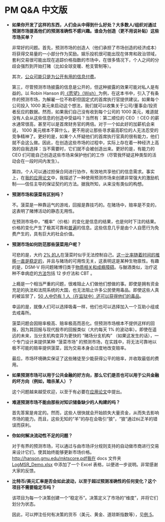 # PM Q&A 中文版

- **如果你开发了这样的东西，人们会从中得到什么好处？大多数人/组织对通过预测市场提高他们的预测准确性不感兴趣。谁会为创造（更不用说补贴）这些市场买单？**

  非常好的问题。首先，预测市场的创造人（他们承担了市场创造的经济成本）将获得交易量的一小部分作为奖励。娱乐投机很可能出现在体育和政治领域，套利交易很可能出现在追踪价格指数的市场中，在很多情况下，个人之间的分歧会强烈到开始打赌（比如全球变暖、枪支管制等）。
  
  其次，[公众可能只是为公开有用的信息付费](http://www.themoneyillusion.com/?p=15446)。
  
  第三，尽管预测市场披露的信息是公开的，但这种披露的效果可能对私人是有益的。以 Robin Hanson 的[《愿望》（Wish）](http://www.overcomingbias.com/2008/04/if-i-had-a-mill.html)为例，在这本书中，引入了有条件的预测市场，为解雇一位不称职但固定式的首席执行官提供建议。如果每个公司投入 1000 美元来启动这个想法，我们就可以收集关于公司/董事会/投资者反应的数据。然而，如果我们自己没有收到每个公司的 1000 美元，难道就没有人会从这些信息的创造中受益吗？当然有：第二顺位的 CEO ！CEO 的薪水通常很高，甚至可以是首席财务官的两倍。对于一个如此好的加薪机会来说， 1000 美元根本不算什么，更不用说让那些寻求最高职位的人无法忍受的竞争精神了。更好的是，如果个人怀疑他们的首席执行官真的很有能力，他们就不会这么做。因此，在创造这些市场的过程中，实际上存在着一种经济上高效的自我选择：当不需要时，它们就不会被创造出来。更好的是，有能力的 CEO 们可能自己创造这些市场来保护他们的工作（尽管我怀疑这种类型的活动会在一段时间内发生）。
  
  第四，个人可以通过担保合同进行协作，有效地共享他们的信息需求。事实上，在[我的应用论文](https://github.com/psztorc/Hivemind/raw/master/docs/3_PM_Applications.pdf)中，我描述了一种使用预测市场来创建非常强大的激励机制——信任主导的保证契约的方法。据我所知，从来没有类似的构想。

- **预测市场和菠菜有区别吗？**

  不。菠菜是一种靠运气的游戏，回报是靠技巧的。在赌场中，赔率是不变的，这表明了赌博活动的静态无用性。

  在预测市场中，“概率”（价格）的变化是信息的结果，也是何时下注的结果。价格的变化产生了极其可靠和[普遍](https://en.wikipedia.org/wiki/Common_knowledge_(logic))的信息。这些信息几乎是由个人自愿行为免费产生的，具有巨大的社会价值。

- **预测市场如何防范那些菠菜用户呢？**

  可悲的是，大约 [2% 的人](https://en.wikipedia.org/wiki/Problem_gambling#Prevalence)在菠菜时似乎无法控制自己。[这一比率随着时间的推移一直是稳定的](http://www.americangaming.org/industry-resources/research/fact-sheets/history-problem-gambling-prevalence-rates)，并且与赌场的可用性无关，这表明这是某种生物禀性。有趣的是，DSM-V 将问题赌博归类于[物质相关和成瘾障碍](http://blog.ncrg.org/blog/2013/05/evolving-definition-pathological-gambling-dsm-5)。与酗酒类似，治疗这种不幸病症的[方法](https://en.wikipedia.org/wiki/Problem_gambling#Treatment)包括 12 步疗法和 CBT 。

  上瘾是一个相当严重的问题，很难阻止人们做他们想做的事。即使是拥有资金充足的执法和法院系统的大国，也无法阻止许多公民使用毒品。即使这些人真的被监禁了，[50 人中仍有 1 人（在监狱中）还可以获得他们的毒品](http://www.washingtonpost.com/blogs/wonkblog/wp/2014/05/13/ron-paul-thinks-drug-use-is-rampant-inside-prisons-hes-wrong/)。

  幸运的是，就像人们可以选择吸毒一样，他们也可以选择加入一个互助小组或去戒毒所。

  菠菜问题会因赔率极高、赔率极高而恶化。但预测市场根本不提供这样的回报，因为其回报与现代股市的回报类似（大约每天 1% 的波动率）。即使在遥远的未来，当分支机构变异为更快的 “赌场分支机构” （如果这发生的话），一个专门设计来提供某种 “菠菜市场” 的预测市场，在实践中，将无法可靠地以极不可能的赔率提供菠菜，因为交易本身会过度地改变赔率。

  最后，市场环境确实保证了这些赌徒至少能获得公平的赔率，并收取最低的费用。

- **如果预测市场可以用于公共金融的好方向，那么它们是否也可以用于公共金融的坏方向（例如，暗杀某人）？**

  这个问题越来越受欢迎，以至于有必要在[应用论文](https://github.com/psztorc/Hivemind/raw/master/docs/3_PM_Applications.pdf)中提出。

- **难道预测市场不能由那些对知识储备缺少的人构建的吗？**

  首先答案是肯定的。然而，这些人很快就会开始损失大量资金，从而失去影响市场的能力。而且，这些无知的“羊”的存在会吸引“狼”，“狼”通过纠正羊的错误而获利。

- **你如何解决流动性不足的问题？**

  对于有界的预测市场，可以通过与由市场评分规则支持的自动做市商进行交易来设计它们，使其始终能够更新市场价格。http://hanson.gmu.edu/mktscore.pdf我在 docs 文件夹 [LogMSR_Demo.xlsx](https://github.com/psztorc/Hivemind/raw/master/docs/LogMSR_Demo.xlsx) 中添加了一个 Excel 表格，以便进一步说明。非常感谢大家的反馈。

- **比特币/美元汇率是否会如此波动，以至于超过预测准确性的任何变化？这个项目不需要稳定币吗？**

  该项目为每一个决策创建一个“稳定币”。决策定义了市场的“维度”，并将它们划分为状态。

  因此，可以押注任何有决策的货币（美元、黄金、道琼斯指数等），见[例 5](http://www.bitcoinhivemind.com/papers/2_PM_Types.pdf)。

